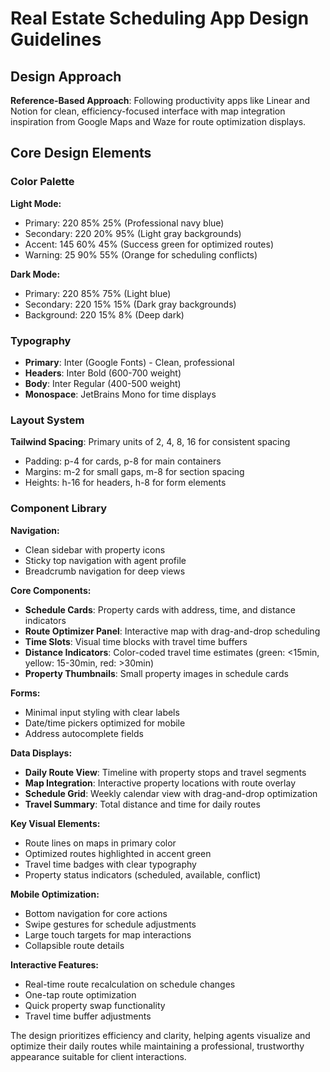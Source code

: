 # Real Estate Scheduling App Design Guidelines

## Design Approach
**Reference-Based Approach**: Following productivity apps like Linear and Notion for clean, efficiency-focused interface with map integration inspiration from Google Maps and Waze for route optimization displays.

## Core Design Elements

### Color Palette
**Light Mode:**
- Primary: 220 85% 25% (Professional navy blue)
- Secondary: 220 20% 95% (Light gray backgrounds)
- Accent: 145 60% 45% (Success green for optimized routes)
- Warning: 25 90% 55% (Orange for scheduling conflicts)

**Dark Mode:**
- Primary: 220 85% 75% (Light blue)
- Secondary: 220 15% 15% (Dark gray backgrounds)
- Background: 220 15% 8% (Deep dark)

### Typography
- **Primary**: Inter (Google Fonts) - Clean, professional
- **Headers**: Inter Bold (600-700 weight)
- **Body**: Inter Regular (400-500 weight)
- **Monospace**: JetBrains Mono for time displays

### Layout System
**Tailwind Spacing**: Primary units of 2, 4, 8, 16 for consistent spacing
- Padding: p-4 for cards, p-8 for main containers
- Margins: m-2 for small gaps, m-8 for section spacing
- Heights: h-16 for headers, h-8 for form elements

### Component Library

**Navigation:**
- Clean sidebar with property icons
- Sticky top navigation with agent profile
- Breadcrumb navigation for deep views

**Core Components:**
- **Schedule Cards**: Property cards with address, time, and distance indicators
- **Route Optimizer Panel**: Interactive map with drag-and-drop scheduling
- **Time Slots**: Visual time blocks with travel time buffers
- **Distance Indicators**: Color-coded travel time estimates (green: <15min, yellow: 15-30min, red: >30min)
- **Property Thumbnails**: Small property images in schedule cards

**Forms:**
- Minimal input styling with clear labels
- Date/time pickers optimized for mobile
- Address autocomplete fields

**Data Displays:**
- **Daily Route View**: Timeline with property stops and travel segments
- **Map Integration**: Interactive property locations with route overlay
- **Schedule Grid**: Weekly calendar view with drag-and-drop optimization
- **Travel Summary**: Total distance and time for daily routes

**Key Visual Elements:**
- Route lines on maps in primary color
- Optimized routes highlighted in accent green
- Travel time badges with clear typography
- Property status indicators (scheduled, available, conflict)

**Mobile Optimization:**
- Bottom navigation for core actions
- Swipe gestures for schedule adjustments
- Large touch targets for map interactions
- Collapsible route details

**Interactive Features:**
- Real-time route recalculation on schedule changes
- One-tap route optimization
- Quick property swap functionality
- Travel time buffer adjustments

The design prioritizes efficiency and clarity, helping agents visualize and optimize their daily routes while maintaining a professional, trustworthy appearance suitable for client interactions.